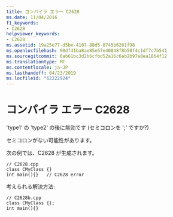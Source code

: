 ```yaml
---
title: コンパイラ エラー C2628
ms.date: 11/04/2016
f1_keywords:
- C2628
helpviewer_keywords:
- C2628
ms.assetid: 19a25e77-d5be-4107-88d5-0745b6281f98
ms.openlocfilehash: 90df41ba8ae85e57e40848f8b50f4c1df7c7b541
ms.sourcegitcommit: 0ab61bc3d2b6cfbd52a16c6ab2b97a8ea1864f12
ms.translationtype: MT
ms.contentlocale: ja-JP
ms.lasthandoff: 04/23/2019
ms.locfileid: "62222924"
---
```

# <a name="compiler-error-c2628"></a>コンパイラ エラー C2628

'type1' の 'type2' の後に無効です (セミコロンを ';' ですか?)

セミコロンがない可能性があります。

次の例では、C2628 が生成されます。

```
// C2628.cpp
class CMyClass {}
int main(){}   // C2628 error
```

考えられる解決方法:

```
// C2628b.cpp
class CMyClass {};
int main(){}
```